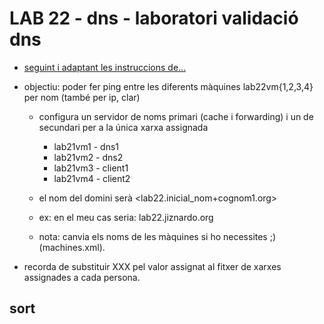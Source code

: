 # LAB 22 - dns - laboratori validació dns

- [seguint i adaptant les instruccions de...](https://www.digitalocean.com/community/tutorials/how-to-configure-bind-as-a-private-network-dns-server-on-ubuntu-16-04)

- objectiu: poder fer ping entre les diferents màquines lab22vm{1,2,3,4} per nom (també per ip, clar)

  - configura un servidor de noms primari (cache i forwarding) i un de secundari per a la única xarxa assignada
    - lab21vm1 - dns1
    - lab21vm2 - dns2
    - lab21vm3 - client1
    - lab21vm4 - client2

  - el nom del domini serà <lab22.inicial_nom+cognom1.org>
  - ex: en el meu cas seria: lab22.jiznardo.org  
  
  - nota: canvia els noms de les màquines si ho necessites ;) (machines.xml).

- recorda de substituir XXX pel valor assignat al fitxer de xarxes assignades a cada persona.

## sort

